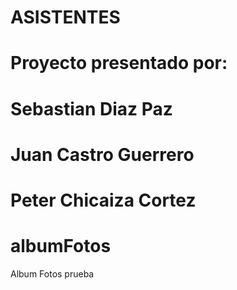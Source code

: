 # ASISTENTES
# Proyecto presentado por:
# Sebastian Diaz Paz
# Juan Castro Guerrero
# Peter Chicaiza Cortez

# albumFotos
Album Fotos prueba

